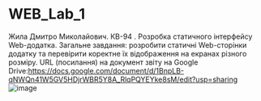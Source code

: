 # WEB_Lab_1
Жила Дмитро Миколайович.
КВ-94 .
Розробка статичного інтерфейсу Web-додатка.
Загальне завдання: розробити статичні Web-сторінки додатку та перевірити коректне їх відображення на екранах різного розміру.
URL (посилання) на документ звіту на Google Drive:https://docs.google.com/document/d/1BnpLB-qNWQn41W5GV5HDjrWBR5Y8A_RlqPQYEYke8sM/edit?usp=sharing
![image](https://user-images.githubusercontent.com/90244558/152215905-a1ca8e29-c46c-4396-a903-8d552f2ddf0e.png)

